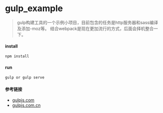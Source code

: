# gulp_example
> gulp构建工具的一个示例小项目，目前包含的任务是http服务器和sass编译及添加-moz等。
> 结合webpack是现在更加流行的方式，后面会择机整合一下。

#### install
``` bash
npm install
```

#### run
``` bash
gulp or gulp serve
```

#### 参考链接
- [gulpjs.com](http://gulpjs.com/)
- [gulpjs.com.cn](http://gulpjs.com.cn/)


